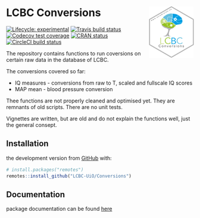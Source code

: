 
<!-- README.md is generated from README.Rmd. Please edit that file -->

# LCBC Conversions <img src="man/figures/hex.png" align="right" alt="" width="120" />

<!-- badges: start -->

[![Lifecycle:
experimental](https://img.shields.io/badge/lifecycle-experimental-orange.svg)](https://www.tidyverse.org/lifecycle/#experimental)
[![Travis build
status](https://travis-ci.org/LCBC-UiO/Conversions.svg?branch=master)](https://travis-ci.org/LCBC-UiO/Conversions)
[![Codecov test
coverage](https://codecov.io/gh/LCBC-UiO/Conversions/branch/master/graph/badge.svg)](https://codecov.io/gh/LCBC-UiO/Conversions?branch=master)
[![CRAN
status](https://www.r-pkg.org/badges/version/Conversions)](https://CRAN.R-project.org/package=Conversions)
[![CircleCI build
status](https://circleci.com/gh/LCBC-UiO/Conversions.svg?style=svg)](https://circleci.com/gh/LCBC-UiO/Conversions)
<!-- badges: end -->

The repository contains functions to run coversions on certain raw data
in the database of LCBC.

The conversions covered so far:

  - IQ measures - conversions from raw to T, scaled and fullscale IQ
    scores  
  - MAP mean - blood pressure conversion

Thee functions are not properly cleaned and optimised yet. They are
remnants of old scripts. There are no unit tests.

Vignettes are written, but are old and do not explain the functions
well, just the general consept.

## Installation

the development version from [GitHub](https://github.com/) with:

``` r
# install.packages("remotes")
remotes::install_github("LCBC-UiO/Conversions")
```

## Documentation

package documentation can be found
[here](https://lcbc-uio.github.io/Conversions/)

